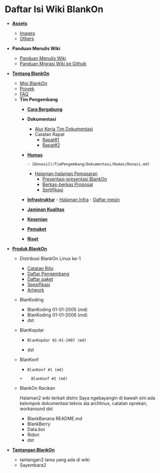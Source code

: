 # Daftar Isi Wiki BlankOn
- [**Assets**](/Assets)
  - [Images](/Assets/Images)
  - [Others](/Assets/Others)

- **Panduan Menulis Wiki**
   - [Panduan Menulis Wiki](/TimPengembang/Dokumentasi/PanduanMenulisWiki.md)
   - [Panduan Migrasi Wiki ke Github](/TimPengembang/Dokumentasi/PanduanMigrasiWiki.md)


- [**Tentang BlankOn**](/README.md)
  - [Misi BlankOn](/Misi.md)
  - [Proyek](/Proyek.md)
  - [FAQ](/FAQ.md)
  - **Tim Pengembang**
	+ [**Cara Bergabung**](Memulai.md)

	+ **Dokumentasi**
	  - [Alur Kerja Tim Dokumentasi](/TimPengembang/Dokumentasi/AlurKerjaTimDokumentasi.md)
	  - Catatan Rapat
	    - [Rapat#1](/TimPengembang/Dokumentasi/CatatanRapat1.md)
	    - [Rapat#2](/TimPengembang/Dokumentasi/CatatanRapat2.md)


	+ [**Humas**](/TimPengembang/Humas/Humas.md)
	
    	  - [Donasi](/TimPengembang/Dokumentasi/Humas/Donasi.md)
  	  - [Halaman-halaman Pemasaran](/TimPengembang/Dokumentasi/Humas/HalamanPemasaran.md)
      	  - [Presentasi-presentasi BlankOn](/TimPengembang/Dokumentasi/Humas/PresentasiBlankon.md)
       	  - [Berkas-berkas Proposal](/TimPengembang/Dokumentasi/Humas/Proposal.md)
       	  - [Sertifikasi](/TimPengembang/Dokumentasi/Humas/Sertifikasi.md)
      
	+ [**Infrastruktur**](/TimPengembang/Infrastruktur/Infrastruktur.md)
           - [Halaman Infra](/TimPengembang/Infrastruktur/Infrastruktur.md)
     	   - [Daftar mesin](/TimPengembang/Infrastruktur/Infrastruktur.md)
		
	+ [**Jaminan Kualitas**](/TimPengembang/JaminanKualitas/JaminanKualitas.md)
	
	+ [**Kesenian**](/TimPengembang/Kesenian/Kesenian.md)
	
	+ [**Pemaket**](/TimPengembang/Pemaket/Pemaket.md)
	
	+ [**Riset**](/TimPengembang/Riset/Riset.md)
	
- [**Produk BlankOn**](/README.md)
  - Distribusi BlankOn Linux ke-1
       + [Catatan Rilis](/ProdukBlankOn/1/CatatanRilis.md)
       + [Daftar Pengembang](/ProdukBlankOn/1/DaftarPengembang.md)
       + [Daftar paket](/ProdukBlankOn/1/DaftarPaket.md)
       + [Spesifikasi](/ProdukBlankOn/1/Spesifiksi.md)
       + [Artwork](/ProdukBlankOn/1/Arwork.md) 

   - BlanKoding
       +  BlanKoding 01-01-2005 (md)
       +  BlanKoding 01-01-2006 (md)
       +    dst
       
   - BlanKopdar
       +     BlanKopdar 01-01-2007 (md)
        +    dst
  - BlanKonf
       +     BlanKonf #1 (md)
        +    BlanKonf #2 (md)
	
   -  BlankOn Racikan
       
       Halaman2 wiki terkait distro
            Saya ngebayangin di bawah sini ada kelompok dokumentasi teknis ala archlinux, catatan oprekan, workaround dst
        + BlankBanana
            README.md
        + BlankBerry
        + Data.boi
        + Ridon
        + dst


- [**Tantangan BlankOn**](/README.md)
   - tantangan2 lama yang ada di wiki
   - Sayembara2
   
